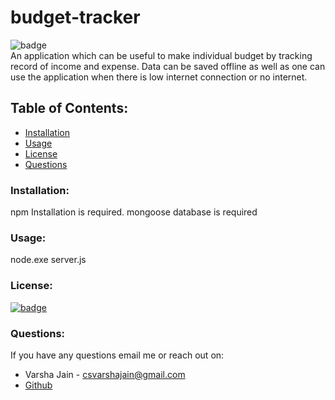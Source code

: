 # budget-tracker

![badge](https://img.shields.io/github/languages/top/vjain83/budget-tracker)<br />
An application which can be useful to make individual budget by tracking record of income and expense. Data can be saved offline as well as one can use the application when there is low internet connection or no internet.

## Table of Contents:

- [Installation](#installation)
- [Usage](#usage)
- [License](#license)
- [Questions](#questions)

### Installation:

npm Installation is required.
mongoose database is required

### Usage:

node.exe server.js

### License:

[![badge](https://img.shields.io/badge/License-ISC-yellow.svg)](https://opensource.org/licenses/ISC)

### Questions:

If you have any questions email me or reach out on:

- Varsha Jain - csvarshajain@gmail.com
- [Github](https://github.com/vjain83)

